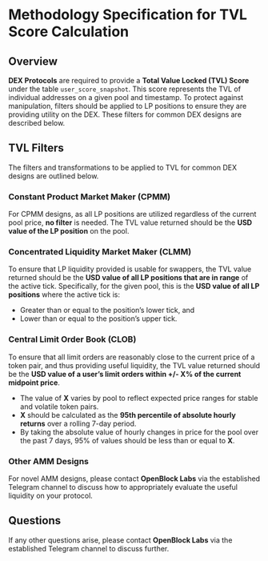 # Methodology Specification for TVL Score Calculation

## Overview

**DEX Protocols** are required to provide a **Total Value Locked (TVL) Score** under the table `user_score_snapshot`. This score represents the TVL of individual addresses on a given pool and timestamp. To protect against manipulation, filters should be applied to LP positions to ensure they are providing utility on the DEX. These filters for common DEX designs are described below.

## TVL Filters

The filters and transformations to be applied to TVL for common DEX designs are outlined below.

### Constant Product Market Maker (CPMM)

For CPMM designs, as all LP positions are utilized regardless of the current pool price, **no filter** is needed. The TVL value returned should be the **USD value of the LP position** on the pool.

### Concentrated Liquidity Market Maker (CLMM)

To ensure that LP liquidity provided is usable for swappers, the TVL value returned should be the **USD value of all LP positions that are in range** of the active tick. Specifically, for the given pool, this is the **USD value of all LP positions** where the active tick is:

- Greater than or equal to the position’s lower tick, and
- Lower than or equal to the position’s upper tick.

### Central Limit Order Book (CLOB)

To ensure that all limit orders are reasonably close to the current price of a token pair, and thus providing useful liquidity, the TVL value returned should be the **USD value of a user’s limit orders within +/- X% of the current midpoint price**.

- The value of **X** varies by pool to reflect expected price ranges for stable and volatile token pairs.
- **X** should be calculated as the **95th percentile of absolute hourly returns** over a rolling 7-day period.
- By taking the absolute value of hourly changes in price for the pool over the past 7 days, 95% of values should be less than or equal to **X**.

### Other AMM Designs

For novel AMM designs, please contact **OpenBlock Labs** via the established Telegram channel to discuss how to appropriately evaluate the useful liquidity on your protocol.

## Questions

If any other questions arise, please contact **OpenBlock Labs** via the established Telegram channel to discuss further.
